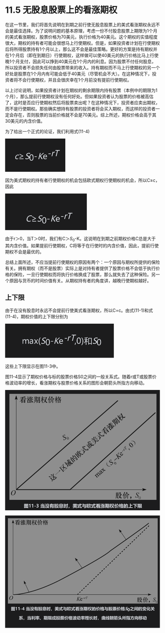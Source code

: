 # 11.5 无股息股票上的看涨期权

在这一节里，我们将首先说明在到期之前行使无股息股票上的美式看涨期权永远不会是最佳选择。为了说明问题的基本原理，考虑一份不付股息股票上期限为1个月的美式看涨期权，股票价格为70美元，执行价格为40美元。这个期权的实值程度很大，期权的持有者可能会很想马上行使期权。但是，如果投资者计划在行使期权后将所得股票持有1个月以上，那么这不会是最佳策略。更好的方案是持有期权并在1个月后（即在到期日）行使期权，这样做可以使40美元的执行价格比马上行使晚1个月支付，因此可以挣到40美元在1个月内的利息。因为股票不付任何股息，所以投资者不会损失任何由股票带来的收入。持有期权而不马上行使期权的另一个好处是股票在1个月内有可能会低于40美元（尽管机会不大）。在这种情况下，投资者将不会行使期权，并且会很庆幸在1个月前没有提前行使期权。

以上讨论说明，如果投资者计划在期权的剩余期限内持有股票（本例中的期限为1个月），那么提前行使期权没有任何好处。但如果投资者认为股票的价格被高估了，这时是否应行使期权然后将股票卖出呢？在这种情况下，投资者应卖出期权，而不是行使期权。那些确实想持有股票的投资者将会买入期权，而这样的投资者一定会存在，否则股票的当前价格就不会是70美元。综上所述，期权价格会高于其30美元的内含价值。

为了给出一个正式的论证，我们利用式(11-4)

![](images/2024-03-01-13-17-33.png)

因为美式期权的持有者行使期权的机会包括欧式期权行使期权的机会，所以C≥c，因此

![](images/2024-03-01-13-17-53.png)

由于r＞0，当T＞0时，我们有C＞$`S_0`$-K。这说明在到期之前期权价格C总是大于其内含价值。如果提前行使期权，C将等于在行使时的内含价值，因此，提前行使期权不会是最优的。

总结上面所述，不应当提前行使期权的原因有两个：一个原因与期权所提供的保险有关。拥有期权（而不是股票）实际上是对持有者提供了股票价格不会低于执行价格的保险，一旦行使期权而将执行价格换成了股票，那么就失去了这种保险。另一个原因与货币的时间价值有关。从期权持有者的角度讲，越晚行使期权越好。

## 上下限

由于在没有股息时永远不会提前行使美式看涨期权，所以C=c。由式(11-1)和式(11-4)，期权价值的上下限分别为

![](images/2024-03-01-13-19-01.png)

这些上下限显示在图11-3中。

图11-4显示了期权价格与标的股票价格S0之间的一般关系式。随着r或T或股票价格波动率的增长，看涨期权与股票价格关系的图形会朝箭头所指方向移动。

![](images/2024-03-01-13-19-40.png)

![](images/2024-03-01-13-19-51.png)



